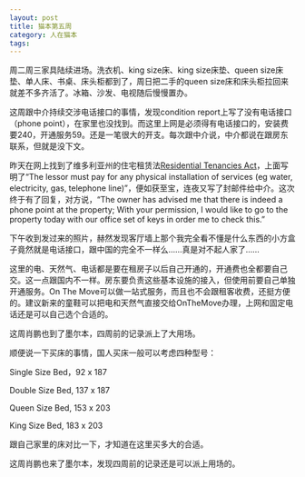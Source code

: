 ```yaml
---
layout: post
title: 猫本第五周
category: 人在猫本
tags: 
---
```


周二周三家具陆续进场。洗衣机、king size床、king size床垫、queen size床垫、单人床、书桌、床头柜都到了，周日把二手的queen size床和床头柜拉回来就差不多齐活了。冰箱、沙发、电视随后慢慢置办。

这周跟中介持续交涉电话接口的事情，发现condition report上写了没有电话接口（phone point），在家里也没找到。而这里上网是必须得有电话接口的，安装费要240，开通服务59。还是一笔很大的开支。每次跟中介说，中介都说在跟房东联系，但就是没下文。

昨天在网上找到了维多利亚州的住宅租赁法[Residential Tenancies Act](http://www.legislation.act.gov.au/a/1997-84/current/pdf/1997-84.pdf)，上面写明了“The lessor must pay for any physical installation of services (eg water, electricity, gas, telephone line)”，便如获至宝，连夜又写了封邮件给中介。这次终于有了回复，对方说，“The owner has advised me that there is indeed a phone point at the property; With your permission, I would like to go to the property today with our office set of keys in order me to check this.” 

下午收到发过来的照片，赫然发现客厅墙上那个我完全看不懂是什么东西的小方盒子竟然就是电话接口，跟中国的完全不一样么……真是对不起人家了……

这里的电、天然气、电话都是要在租房子以后自己开通的，开通费也全都要自己交。这一点跟国内不一样。房东要负责这些基本设施的接入，但使用前要自己单独开通服务。On The Move可以做一站式服务，而且也不会跟租客收费，还挺方便的。建议新来的童鞋可以把电和天然气直接交给OnTheMove办理，上网和固定电话还是可以自己选个合适的。

这周肖鹏也到了墨尔本，四周前的记录派上了大用场。

顺便说一下买床的事情，国人买床一般可以考虑四种型号：

Single Size Bed，92 x 187

Double Size Bed, 137 x 187

Queen Size Bed, 153 x 203

King Size Bed, 183 x 203

跟自己家里的床对比一下，才知道在这里买多大的合适。

这周肖鹏也来了墨尔本，发现四周前的记录还是可以派上用场的。
